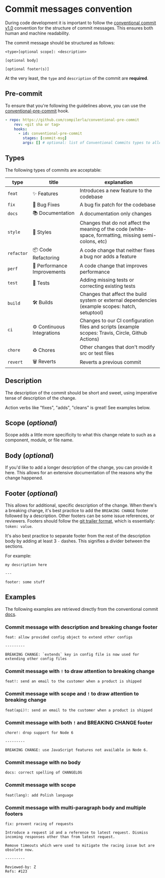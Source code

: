 # Commit messages convention

During code development it is important to follow the [conventional commit v1.0](https://www.conventionalcommits.org/en/v1.0.0/)
convention for the structure of commit messages. This ensures both human and machine readability.

The commit message should be structured as follows:

```git
<type>[optional scope]: <description>

[optional body]

[optional footer(s)]
```

At the very least, the `type` and `description` of the commit are **required**.

## Pre-commit

To ensure that you're following the guidelines above,
you can use the [conventional-pre-commit](https://github.com/compilerla/conventional-pre-commit/) hook.

```yaml
- repo: https://github.com/compilerla/conventional-pre-commit
    rev: <git sha or tag>
    hooks:
      - id: conventional-pre-commit
        stages: [commit-msg]
        args: [] # optional: list of Conventional Commits types to allow e.g. [feat, fix, ci, chore, test]
```

## Types

The following types of commits are acceptable:

type|title| explanation
----|-----|------------
`feat`|✨ Features | Introduces a new feature to the codebase
`fix`|🐛 Bug Fixes | A bug fix patch for the codebase
`docs`|📚 Documentation | A documentation only changes
`style`|💎 Styles | Changes that do not affect the meaning of the code (white-space, formatting, missing semi-colons, etc)
`refactor` | 📦 Code Refactoring | A code change that neither fixes a bug nor adds a feature
`perf` | 🚀 Performance Improvements | A code change that improves performance
`test` | 🚨 Tests | Adding missing tests or correcting existing tests
`build` | 🛠 Builds | Changes that affect the build system or external dependencies (example scopes: hatch, setuptool)
`ci` | ⚙️ Continuous Integrations | Changes to our CI configuration files and scripts (example scopes: Travis, Circle, Github Actions)
`chore` | ♻️ Chores | Other changes that don't modify src or test files
`revert` | 🗑 Reverts | Reverts a previous commit

## Description

The description of the commit should be short and sweet,
using imperative tense of description of the change.

Action verbs like "fixes", "adds", "cleans" is great! See examples below.

## Scope (*optional*)

Scope adds a little more specificity to what this change relate to such as
a component, module, or file name.

## Body (*optional*)

If you'd like to add a longer description of the change,
you can provide it here. This allows for an extensive documentation of
the reasons why the change happened.

## Footer (*optional*)

This allows for additional, specific description of the change.
When there's a breaking change, it's best practice to add the `BREAKING CHANGE`
footer followed by a description. Other footers can be some issue references,
or reviewers. Footers should follow the [git trailer format](https://git-scm.com/docs/git-interpret-trailers),
which is essentially: `token: value`.

It's also best practice to separate footer from the rest of the description body by adding at least 3 `-` dashes.
This signifies a divider between the sections.

For example:

```git
my description here

---

footer: some stuff
```

## Examples

The following examples are retrieved directly from the conventional commit [docs](https://www.conventionalcommits.org/en/v1.0.0/#examples).

### Commit message with description and breaking change footer

```git
feat: allow provided config object to extend other configs

---------

BREAKING CHANGE: `extends` key in config file is now used for extending other config files
```

### Commit message with `!` to draw attention to breaking change

```git
feat!: send an email to the customer when a product is shipped
```

### Commit message with scope and `!` to draw attention to breaking change

```git
feat(api)!: send an email to the customer when a product is shipped
```

### Commit message with both `!` and BREAKING CHANGE footer

```git
chore!: drop support for Node 6

---------

BREAKING CHANGE: use JavaScript features not available in Node 6.
```

### Commit message with no body

```git
docs: correct spelling of CHANGELOG
```

### Commit message with scope

```git
feat(lang): add Polish language
```

### Commit message with multi-paragraph body and multiple footers

```git
fix: prevent racing of requests

Introduce a request id and a reference to latest request. Dismiss
incoming responses other than from latest request.

Remove timeouts which were used to mitigate the racing issue but are
obsolete now.

---------

Reviewed-by: Z
Refs: #123
```
